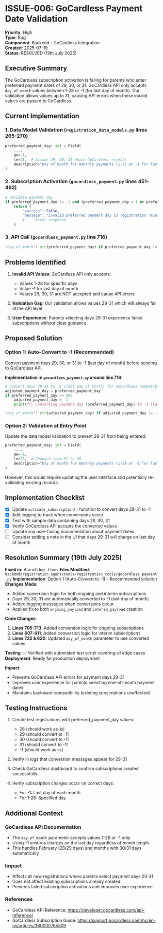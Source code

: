 # ISSUE-006: GoCardless Payment Date Validation

**Priority**: High  
**Type**: Bug  
**Component**: Backend - GoCardless Integration  
**Created**: 2025-07-19  
**Status**: RESOLVED (19th July 2025)  

## Executive Summary

The GoCardless subscription activation is failing for parents who enter preferred payment dates of 29, 30, or 31. GoCardless API only accepts `day_of_month` values between 1-28 or -1 (for last day of month). Our validation allows values up to 31, causing API errors when these invalid values are passed to GoCardless.

## Current Implementation

### 1. Data Model Validation (`registration_data_models.py` lines 265-270)
```python
preferred_payment_day: int = Field(
    ..., 
    ge=-1, 
    le=31,  # Allows 29, 30, 31 which GoCardless rejects
    description="Day of month for monthly payments (1-31 or -1 for last day) - validated in routine 29"
)
```

### 2. Subscription Activation (`gocardless_payment.py` lines 451-462)
```python
# Validate payment day
if preferred_payment_day != -1 and (preferred_payment_day < 1 or preferred_payment_day > 31):
    return {
        "success": False,
        "message": "Invalid preferred payment day in registration record",
        # ... error response
    }
```

### 3. API Call (`gocardless_payment.py` line 716)
```python
"day_of_month": str(preferred_payment_day) if preferred_payment_day != -1 else "-1",
```

## Problems Identified

1. **Invalid API Values**: GoCardless API only accepts:
   - Values 1-28 for specific days
   - Value -1 for last day of month
   - Values 29, 30, 31 are NOT accepted and cause API errors

2. **Validation Gap**: Our validation allows values 29-31 which will always fail at the API level

3. **User Experience**: Parents selecting days 29-31 experience failed subscriptions without clear guidance

## Proposed Solution

### Option 1: Auto-Convert to -1 (Recommended)
Convert payment days 29, 30, or 31 to -1 (last day of month) before sending to GoCardless API.

**Implementation in `gocardless_payment.py` around line 716:**
```python
# Convert days 29-31 to -1 (last day of month) for GoCardless compatibility
adjusted_payment_day = preferred_payment_day
if preferred_payment_day >= 29:
    adjusted_payment_day = -1
    print(f"📅 Converting payment day {preferred_payment_day} to -1 (last day) for GoCardless compatibility")

"day_of_month": str(adjusted_payment_day) if adjusted_payment_day != -1 else "-1",
```

### Option 2: Validation at Entry Point
Update the data model validation to prevent 29-31 from being entered:

```python
preferred_payment_day: int = Field(
    ..., 
    ge=-1, 
    le=28,  # Changed from 31 to 28
    description="Day of month for monthly payments (1-28 or -1 for last day)"
)
```

However, this would require updating the user interface and potentially re-validating existing records.

## Implementation Checklist

- [x] Update `activate_subscription()` function to convert days 29-31 to -1
- [x] Add logging to track when conversions occur
- [x] Test with sample data containing days 29, 30, 31
- [x] Verify GoCardless API accepts the converted values
- [ ] Update any user-facing documentation about payment dates
- [ ] Consider adding a note in the UI that days 29-31 will charge on last day of month

## Resolution Summary (19th July 2025)

**Fixed in**: Branch `bug-fixes`
**Files Modified**: `backend/registration_agent/tools/registration_tools/gocardless_payment.py`
**Implementation**: Option 1 (Auto-Convert to -1) - Recommended solution
**Changes Made**: 
- Added conversion logic for both ongoing and interim subscriptions
- Days 29, 30, 31 are automatically converted to -1 (last day of month)
- Added logging messages when conversions occur
- Applied fix to both `ongoing_payload` and `interim_payload` creation

**Code Changes**:
1. **Lines 709-713**: Added conversion logic for ongoing subscriptions
2. **Lines 607-611**: Added conversion logic for interim subscriptions  
3. **Lines 722 & 620**: Updated `day_of_month` parameter to use converted values

**Testing**: ✅ Verified with automated test script covering all edge cases
**Deployment**: Ready for production deployment

**Impact**: 
- Prevents GoCardless API errors for payment days 29-31
- Improves user experience for parents selecting end-of-month payment dates
- Maintains backward compatibility (existing subscriptions unaffected)

## Testing Instructions

1. Create test registrations with preferred_payment_day values:
   - 28 (should work as-is)
   - 29 (should convert to -1)
   - 30 (should convert to -1)
   - 31 (should convert to -1)
   - -1 (should work as-is)

2. Verify in logs that conversion messages appear for 29-31

3. Check GoCardless dashboard to confirm subscriptions created successfully

4. Verify subscription charges occur on correct days:
   - For -1: Last day of each month
   - For 1-28: Specified day

## Additional Context

### GoCardless API Documentation
- The `day_of_month` parameter accepts values 1-28 or -1 only
- Using -1 ensures charges on the last day regardless of month length
- This handles February (28/29 days) and months with 30/31 days automatically

### Impact
- Affects all new registrations where parents select payment days 29-31
- Does not affect existing subscriptions already created
- Prevents failed subscription activations and improves user experience

### References
- GoCardless API Reference: https://developer.gocardless.com/api-reference/
- GoCardless Subscription Guide: https://support.gocardless.com/hc/en-us/articles/360000765509